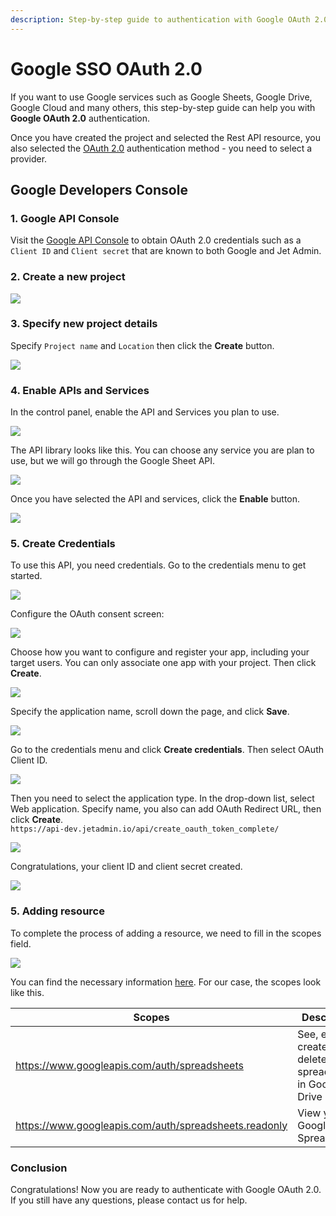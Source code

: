 ```yaml
---
description: Step-by-step guide to authentication with Google OAuth 2.0
---
```


# Google SSO OAuth 2.0

If you want to use Google services such as Google Sheets, Google Drive, Google Cloud and many others, this step-by-step guide can help you with **Google OAuth 2.0** authentication.

Once you have created the project and selected the Rest API resource, you also selected the [OAuth 2.0](../../integrations/rest-api/oauth-2.0.md) authentication method - you need to select a provider.

## Google Developers Console

### 1. Google API Console

Visit the [Google API Console](https://console.developers.google.com/) to obtain OAuth 2.0 credentials such as a `Client ID` and `Client secret` that are known to both Google and Jet Admin.

### 2. Create a new project

![](<../../../.gitbook/assets/image (412).png>)

### 3. Specify new project details

Specify `Project name` and `Location` then click the **Create** button.

![](<../../../.gitbook/assets/image (414).png>)

### 4. Enable APIs and Services

In the control panel, enable the API and Services you plan to use.&#x20;

![](<../../../.gitbook/assets/image (415).png>)

The API library looks like this. You can choose any service you are plan to use, but we will go through the Google Sheet API.

![](<../../../.gitbook/assets/image (428).png>)

Once you have selected the API and services, click the **Enable** button.

![](<../../../.gitbook/assets/image (416).png>)

### 5. Create Credentials&#x20;

To use this API, you need credentials. Go to the credentials menu to get started.

![](<../../../.gitbook/assets/image (418).png>)

Сonfigure the OAuth consent screen:

![](<../../../.gitbook/assets/image (419).png>)

Choose how you want to configure and register your app, including your target users. You can only associate one app with your project. Then click **Create**.

![](<../../../.gitbook/assets/image (420).png>)

Specify the application name, scroll down the page, and click **Save**.

![](<../../../.gitbook/assets/image (421).png>)

Go to the credentials menu and click **Create credentials**. Then select OAuth Client ID.

![](<../../../.gitbook/assets/image (423).png>)

Then you need to select the application type. In the drop-down list, select Web application. Specify name, you also can add OAuth Redirect URL, then click **Create**.\
`https://api-dev.jetadmin.io/api/create_oauth_token_complete/`

![](<../../../.gitbook/assets/GIF (2).gif>)

Congratulations, your client ID and client secret created.

![](<../../../.gitbook/assets/image (425).png>)

### 5. Adding resource

To complete the process of adding a resource, we need to fill in the scopes field.

![](<../../../.gitbook/assets/image (426).png>)

You can find the necessary information [here](https://developers.google.com/identity/protocols/oauth2/scopes#sheets). For our case, the scopes look like this.

| Scopes                                                | Description                                                     |
| ----------------------------------------------------- | --------------------------------------------------------------- |
| https://www.googleapis.com/auth/spreadsheets          | See, edit, create, and delete your spreadsheets in Google Drive |
| https://www.googleapis.com/auth/spreadsheets.readonly | View your Google Spreadsheets                                   |

### Conclusion&#x20;

Congratulations! Now you are ready to authenticate with Google OAuth 2.0. If you still have any questions, please contact us for help.
